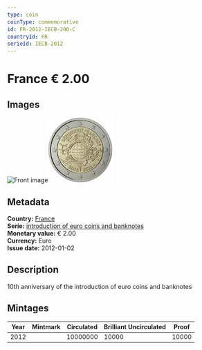 ```yaml
---
type: coin
coinType: commemorative
id: FR-2012-IECB-200-C
countryId: FR
serieId: IECB-2012
---
```


# France € 2.00

## Images

<img src="../../Images/common-2007-200.webp" height="150" alt="Front image"><img src="Images/FR-2012-200.webp" height="150" alt="Back image">

## Metadata

**Country:** [France](../../Countries/France/index.md)\
**Serie:** [introduction of euro coins and banknotes](index.md)\
**Monetary value:** € 2.00\
**Currency:** Euro\
**Issue date:** 2012-01-02

## Description

10th anniversary of the introduction of euro coins and banknotes

## Mintages

| Year | Mintmark | Circulated | Brilliant Uncirculated | Proof |
| ---- | -------- | ---------- | ---------------------- | ----- |
| 2012 |          | 10000000   | 10000                  | 10000 |
